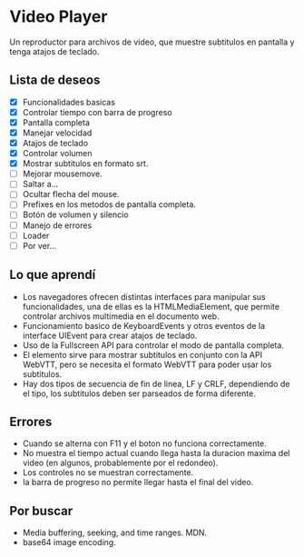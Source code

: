 # Video Player
Un reproductor para archivos de video, que muestre subtitulos en pantalla y tenga atajos de teclado.
## Lista de deseos
- [x] Funcionalidades basicas
- [x] Controlar tiempo con barra de progreso
- [x] Pantalla completa
- [x] Manejar velocidad
- [x] Atajos de teclado
- [x] Controlar volumen
- [x] Mostrar subtitulos en formato srt.
- [ ] Mejorar mousemove.
- [ ] Saltar a...
- [ ] Ocultar flecha del mouse.
- [ ] Prefixes en los metodos de pantalla completa.
- [ ] Botón de volumen y silencio
- [ ] Manejo de errores
- [ ] Loader
- [ ] Por ver...
## Lo que aprendí
- Los navegadores ofrecen distintas interfaces para manipular sus funcionalidades, una de ellas es la HTMLMediaElement, que permite controlar archivos multimedia en el documento web.
- Funcionamiento basico de KeyboardEvents y otros eventos de la interface UIEvent para crear atajos de teclado.
- Uso de la Fullscreen API para controlar el modo de pantalla completa.
- El elemento <track> sirve para mostrar subtitulos en conjunto con la API WebVTT, pero se necesita el formato WebVTT para poder usar los subtitulos.
- Hay dos tipos de secuencia de fin de linea, LF y CRLF, dependiendo de el tipo, los subtitulos deben ser parseados de forma diferente.
## Errores 
- Cuando se alterna con F11 y el boton no funciona correctamente.
- No muestra el tiempo actual cuando llega hasta la duracion maxima del video (en algunos, probablemente por el redondeo).
- Los controles no se muestran correctamente.
- la barra de progreso no permite llegar hasta el final del video.
## Por buscar
- Media buffering, seeking, and time ranges. MDN.
- base64 image encoding.